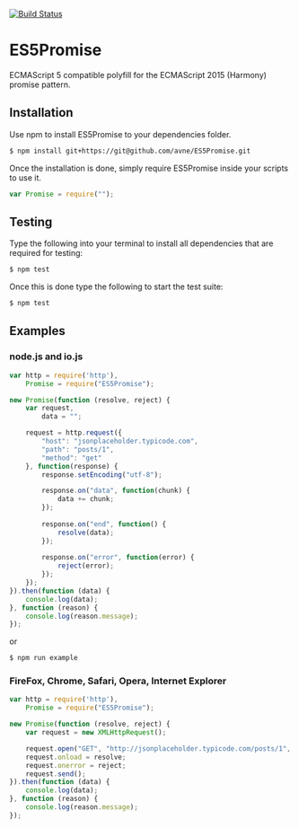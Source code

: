 [![Build Status](https://travis-ci.org/avne/ES5Promise.svg?branch=master)](http://travis-ci.org/avne/ES5Promise)

ES5Promise
==========
ECMAScript 5 compatible polyfill for the ECMAScript 2015 (Harmony) promise pattern.

Installation
------------
Use npm to install ES5Promise to your dependencies folder.
```bash
$ npm install git+https://git@github.com/avne/ES5Promise.git
```
Once the installation is done, simply require ES5Promise inside your scripts to use it. 
```js
var Promise = require("");
```

Testing
-------
Type the following into your terminal to install all dependencies that are required for testing:
```bash
$ npm test
```
Once this is done type the following to start the test suite:
```bash
$ npm test
```

Examples
--------
### node.js and io.js
```js
var http = require('http'),
    Promise = require("ES5Promise");

new Promise(function (resolve, reject) {
    var request,
        data = "";

    request = http.request({
        "host": "jsonplaceholder.typicode.com",
        "path": "posts/1",
        "method": "get"
    }, function(response) {
        response.setEncoding("utf-8");

        response.on("data", function(chunk) {
            data += chunk;
        });
        
        response.on("end", function() {
            resolve(data);
        });
        
        response.on("error", function(error) {
            reject(error);
        });
    });
}).then(function (data) {
    console.log(data);
}, function (reason) {
    console.log(reason.message);
});
```
or
```bash
$ npm run example
```
### FireFox, Chrome, Safari, Opera, Internet Explorer
```js
var http = require('http'),
    Promise = require("ES5Promise");

new Promise(function (resolve, reject) {
    var request = new XMLHttpRequest();

    request.open("GET", "http://jsonplaceholder.typicode.com/posts/1", true);
    request.onload = resolve;
    request.onerror = reject;
    request.send();
}).then(function (data) {
    console.log(data);
}, function (reason) {
    console.log(reason.message);
});
```